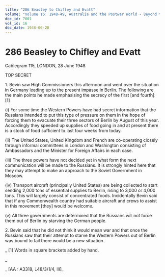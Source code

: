 ```yaml
---
title: "286 Beasley to Chifley and Evatt"
volume: "Volume 16: 1948-49, Australia and the Postwar World - Beyond the Region"
doc_id: 7001
vol_id: 16
doc_date: 1948-06-28
---
```


# 286 Beasley to Chifley and Evatt

Cablegram 115, LONDON, 28 June 1948

TOP SECRET

1\. Bevin saw High Commissioners this afternoon and went over the situation in Germany leading up to the present impasse in Berlin. The following are the main points he made emphasising the secrecy of the first [and fourth]:[1]

(i) For some time the Western Powers have had secret information that the Russians intended to put this type of pressure on them in the hope of forcing them to evacuate their three sectors of Berlin by August of this year. Accordingly they speeded up supplies of food going in and at present there is a stock of food sufficient to last four weeks from today.

(ii) The United States, United Kingdom and French are co-operating closely through informal committees in London and Washington consisting of Ambassadors and the Minister for Foreign Affairs in each case.

(iii) The three powers have not decided yet in what form the next communication will be made to the Russians. It is strongly hinted here that they may attempt to make an approach to the Soviet Government in Moscow.

(iv) Transport aircraft (principally United States) are being collected to start sending 2,000 tons of essential supplies to Berlin, rising to 3,000 or 4,000 tons. This will largely consist of concentrated foods. Incidentally Bevin said that if any Commonwealth country had suitable aircraft and crews to assist in this movement [they] would be welcome.

(v) All three governments are determined that the Russians will not force them out of Berlin by starving the German people.

2\. Bevin said that he did not think it would mean war and that once the Russians saw that their attempt to starve the Western Powers out of Berlin was bound to fail there would be a new situation.

_ [1] Words in square brackets added by hand.

_

_ [AA : A3318, L48/3/1/4, III]_
